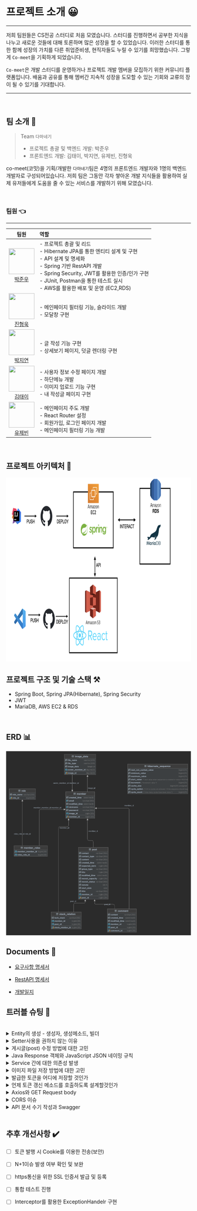 # 프로젝트 소개 😀

---


저희 팀원들은 CS전공 스터디로 처음 모였습니다. 스터디를 진행하면서 공부한 지식을 나누고 새로운 것들에 대해 토론하며 많은 성장을 할 수 있었습니다. 이러한 스터디를 통한 함께 성장의 가치를 다른 취업준비생, 현직자들도 누릴 수 있기를 희망했습니다. 그렇게 `Co-meet`을 기획하게 되었습니다.

`Co-meet`은 개발 스터디를 운영하거나 프로젝트 개발 멤버을 모집하기 위한 커뮤니티 플랫폼입니다. 배움과 공유를 통해 멤버간 지속적 성장을 도모할 수 있는 기회와 교류의 장이 될 수 있기를 기대합니다.

---

<br>

## 팀 소개 🤼

>Team `다마네기` <br>
> - 프로젝트 총괄 및 백엔드 개발: 박준우<br>
> - 프론트엔드 개발: 김태이, 박지연, 유제빈, 진형욱<br>
> 

co-meet(코밋)을 기획/개발한 `다마네기`팀은 4명의 프론트엔드 개발자와 1명의 백엔드 개발자로 구성되어있습니다. 저희 팀은 그동안 각자 쌓아온 개발 지식들을 활용하여 실제 유저들에게 도움을 줄 수 있는 서비스를 개발하기 위해 모였습니다.

<br>

### 팀원 👈

---
| 팀원 | 역할 |
|:--:|:--|
| <img src="https://avatars.githubusercontent.com/u/10703437?s=120&v=4" width="70" height="70"> <br>[박준우](https://github.com/93jpark) |  - 프로젝트 총괄 및 리드 <br> - Hibernate JPA를 통한 엔티티 설계 및 구현 <br> - API 설계 및 명세화 <br> - Spring 기반 RestAPI 개발 <br> - Spring Security, JWT를 활용한 인증/인가 구현<br> - JUnit, Postman을 통한 테스트 실시 <br>  - AWS를 활용한 배포 및 운영 (EC2,RDS)    |
| <img src="https://avatars.githubusercontent.com/u/100752008?s=96&v=4" width="70" height="70"> <br>[진형욱](https://github.com/orgs/Tamanegi-seoul/people/huunguk) | - 메인페이지 필터링 기능, 슬라이드 개발<br> - 모달창 구현<br>  |
| <img src="https://avatars.githubusercontent.com/u/22023762?s=96&v=4" width="70" height="70"> <br>[박지연](https://github.com/orgs/Tamanegi-seoul/people/jiyeon22) |  - 글 작성 기능 구현<br> - 상세보기 페이지, 덧글 렌더링 구현<br>  |
| <img src="https://avatars.githubusercontent.com/u/106040138?s=96&v=4" width="70" height="70"> <br>[김태이](https://github.com/orgs/Tamanegi-seoul/people/taeyeess) | - 사용자 정보 수정 페이지 개발<br> - 하단메뉴 개발<br> - 이미지 업로드 기능 구현<br> - 내 작성글 페이지 구현<br>  |
| <img src="https://avatars.githubusercontent.com/u/80400157?s=96&v=4" width="70" height="70"> <br>[유제빈](https://github.com/orgs/Tamanegi-seoul/people/Yujaebin) |  - 메인페이지 주도 개발<br> - React Router 설정<br> - 회원가입, 로그인 페이지 개발<br> - 메인페이지 필터링 기능 개발<br>  |

<br>

## 프로젝트 아키텍처 🧩

<img src="/assets/images/project-architecture.jpeg" width="820" height="500">


<br>

## 프로젝트 구조 및 기술 스택 ⚒️

- Spring Boot, Spring JPA(Hibernate), Spring Security
- JWT
- MariaDB, AWS EC2 & RDS

<br>

## ERD 📊

<img src="/assets/images/comeet-db.png" width="600" height="500">


<br>

## Documents 📝

- [요구사항 명세서](https://temporal-tie-650.notion.site/26ecc9e13b114ba5908cdf308a24c7fc)

- [RestAPI 명세서](https://docs.google.com/spreadsheets/d/14jZsVFbIVOiChAX0vDx1bMsGLhW0lYa-efDRx9FVq6Y/edit#gid=0)

- [개발일지](https://docs.google.com/spreadsheets/d/1JbBsHJf1QMLOI4wpm6DCsqqa9aH1xJd8F5Pvpjw9WPM/edit#gid=0)


## 트러블 슈팅 🚀

<br>
<details><summary>Entity의 생성 - 생성자, 생성메소드, 빌더</summary>

<div>
    개발 초기, Entity클래스에서 생성자를 정의하고 new 키워드를 통해 객체를 생성하면서 해당 엔티티의 파라미터를 통해 초기화를 했었다. 하지만 이 작업은 객체를 생성하는 작업에 대해 직관적이지 않았다.<br>
    이를 보완하기 위해 생성 메소드를 따로 만들었다. ie createMember(). 생성 메소드를 통해 해당 엔티티를 생성하는 과정을 명시적으로 행할 수 있었지만, 선택적인 필드에 대해 생성과정에서 관리하기 힘들었다. 예를 들어, Member클래스에서 프로필 이미지는 없을 수 있는 선택 항목이다. 이를 위해서 오버라이딩된 생성메소드를 정의해야만 했다.<br>
    위의 문제를 해결하기 위해 `Builder`에 대해 알게 되었다. 생성자에 `@Builder`처리하여 동적으로 파라미터를 받을 수 있도록 하였다.
</div>
</details>

<details>
    <summary>Setter사용을 권하지 않는 이유</summary>
    <div markdown="1">       
    
    클래스에 @Data를 통해서 toString, Getter, Setter등을 구현할 수 있다. 엔티티를 작성함에 있어서 Setter사용을 방지하기 위해서 엔티티에 대해서 @Data를 사용하지 않고 @Getter만 사용했다.

    Setter를 사용하지 않는 이유는 엔티티에 대한 변경을 추적하기 위함이다. Setter를 사용하게 되면 변경에 대한 가능성을 열어둠으로써 객체에 대한 불변성을 보장할 수 없게 된다. 또한, 객체의 정보에 대해 수정했을 때, 해당 작업이 어떤 목적으로 이루어졌는지 직관적으로 알기 어렵다. 

    예를 들어, setAmount()를 통해 잔액을 변경하는 로직이 있다고 하자. 이 때, setAmount()가 초기 잔액을 설정하기 위함인지, 출금으로 인해 값을 변경하는 것인지 해당 메소드만을 통해서 알기 어렵다. 이러한 점을 보완하기 위해 목적에 따른 setter역할 메소드를 정의하였다. ie. initAmount(), increaseAmount(), decreaseAmount() etc.

</details>



<details>
    <summary>게시글(post) 수정 방법에 대한 고민</summary>
    <div markdown="1">       

    게시글의 필드마다 update메소드를 생성하고, 작성된 포스트를 로드해서 변경부분에 대한 update 작업을 수행하도록 했다. 하지만, 변경된 필드에 대한 개별적인 수정 메소드가 필요했다. 어떤 필드가 변경되었는지 탐지하는데에 리소스가 낭비되었다.

    따라서 변경하고자 하는 게시글의 id를 기반으로 DB에서 게시글 정보를 로드하도록 했다. 그 후, 변경된 내용을 반영한 게시글을 로드한 게시글에 덮어 씌우도록 게시글 업데이트 로직을 구성했다. 즉, post id만 동일하며 내용은 수정된 것으로 반영된다.

</details>

<details>
    <summary>Java Response 객체와 JavaScript JSON 네이밍 규칙</summary>
    <div markdown="1">       

    Java에서 Response를 반환할 때, 각 필드는 자바의 Camel Case를 따른다. 하지만 클라이언트 사이드에서는 JavaScript를 사용하며 Snake Case를 따른다. 협업에 있어서 클라이언트 개발자에게 변수 네이밍에 대한 혼동을 방지하기 위해서 Response를 반환할 때, Camel case의 각 필드를 Snake case로 변환해야 한다고 판단했다.

    이에 대해 @JsonNaming(PropertyNamingStrategies.SnakeCaseStrategy.class)애노테이션을 통해 해결하였다.
</details>


<details>
    <summary>Service 간에 대한 의존성 발생</summary>
    <div markdown="1">       

    개발 초기, MemberService 내에서 Post/CommentService 등 다른 서비스의 메소드를 사용하도록 코드를 작성하였다. 하지만 여기서 다른 서비스를 의존하게 되면서 Circular reference issue가 발생했다.

    이후의 유사 issue를 방지하기 위해서 controller, service, repository레이어의 구분을 명확히 하였다.   service레이어에서는 필요한 repository를 참조하여 메소드를 사용하도록 코드를 작성하였다.
</details>


<details>
    <summary>이미지 파일 저장 방법에 대한 고민</summary>
    <div markdown="1">       

    회원의 프로필 이미지를 저장하는 방법에 대해 고민하게 되었다. 

    1. 원격 저장소에 이미지 파일을 저장하고 DB에는 해당 URL을 저장한다.
    2. DB에 이미지파일을 바이트 형태로 저장한다.

    a의 경우, URL형태로 저장하고 요청에 대한 응답도 URL형식으로 전송되기때문에 프론트단에서 이미지를 출력하기 편리할것으로 보였다. 또한, DB 내부에는 파일이 저장되는 것이 아니기에 용량 부하가 적다. 하지만 원격 저장소에 대한 비용이 발생한다.

    b의 경우, 원격 저장소를 사용하지 않음으로써 비용절감이 가능하다. 반면, 이미지 파일을 DB에 저장한다는 것 자체가 DB 리소스를 사용하게 된다.

    서버를 1개 더 들이는 것이 프로젝트 예산에 어려움이 있었기에 b안을 채용하기로 했다. 단, 이미지 업로드 시 파일의 크기에 제약을 걸기로 결정했다.
</details>


<details>
    <summary>발급한 토큰을 어디에 저장할 것인가</summary>
    <div markdown="1">       

    JWT토큰을 발행했을 때, 해당 토큰을 어디에 저장되어야할지 고민이 되었다.

    JWT는 브라우저 내의 안전한 저장소에 저장되어야한다. LocalStorage에 저장 될 경우, 페이지 내부의 모든 스크립트에서 액세스할 수 있기때문에 XSS 공격대상이 되거나 외부 공격자가 토큰에 접근할 수 있게 된다. 따라서 LocalStorage/SeesionStorage에 저장하는것은 좋은 방법이 아니었다. JWT는 HTTP 요청으로만 서버에 전송되는 HttpOnly 쿠키 내에 저장되어야 한다.
</details>


<details>
    <summary>언제 토큰 갱신 메소드를 호출하도록 설계할것인가</summary>
    <div markdown="1">       

    토큰 갱신을 언제 하도록 할지 설계에 있어 고민이 되었다.

    a. API콜에 대해 토큰 인증 및 유효여부만 확인하고, 만료된 경우엔 만료에 대해 response를 보내고 갱신 api를 재요청하도록 한다.
    b. 토큰 유효성 검증 후 만료된 경우엔 refresh토큰을 서버에서 자동으로 발급하여 응답에 토큰을 추가로 함께 발급한다.

    전체적인 통신의 횟수를 보았을 땐 a 방법이 좋다고 느껴졌지만, 토큰 재발급을 자동으로 하게 될 경우 보안 이슈가 있을 수 있다고 판단했다. 프론트팀과 협의하여 토큰 만료 응답을 통해 프론트에서 재요청 api를 요청하도록 설계했다.
</details>


<details>
    <summary>Axios와 GET Request body</summary>
    <div markdown="1">       

    처음 API를 설계할 때, 조회와 같은 api는 GET메소드를 기반으로 request body에 찾고자 하는 리소스 정보를 담도록 했다. 하지만 실제 프론트팀에서 개발해보니 Axios에서 GET요청에 대해서는 request body에 정보를 포함할 수 없었다. 이를 해결하기 위해 request param을 사용하는 방식으로 API를 재설계했다.
</details>


<details>
    <summary>CORS 이슈</summary>
    <div markdown="1">       

    postman에서는 정상작동하던 api들이 프론트팀의 리액트 프로그램에서 작동하지 않았고 CORS에러를 발생시켰다. CORS는 추가적인 HTTP header를 통해 어플리케이션이 다른 Origin의 리소스에 접근할 수 있도록 하는 메커니즘을 뜻한다. 다른 Origin에서 서버의 리소스에 함부로 접근하지 못하도록 설정되어 있었다.

    WebConfig에서 CORS설정을 통해 allowed origin으로 localhost와 프론트의 배포된 주소를 등록하였고, maxAge를 설정하여 preflight 결과를 캐시에 저장하도록 변경하였다.
</details>


<details>
    <summary>API 문서 수기 작성과 Swagger</summary>
    <div markdown="1">       

    프로젝트 초기단계에서 프론트팀과의 협업을 위해서 수기로 API문서를 작성하였다. 작성된 API문서를 구글 스프레드시트로 공유하였고, 개발과정에서 발생하는 이슈 및 수정/보완사항은 해당 문서를 통해 소통할 수 있었다. API가 서버 배포를 통해 동작하는 상태에서 Swagger에 대해 알게 되었으며, Swagger/OpenAPI를 통해 문서 자동화와 테스트를 도모했다.
</details>
<br>



## 추후 개선사항 ✔️

- [ ] 토큰 발행 시 Cookie를 이용한 전송(보안)
- [ ] N+1이슈 발생 여부 확인 및 보완
- [ ] https통신을 위한 SSL 인증서 발급 및 등록
- [ ] 통합 테스트 진행
- [ ] Interceptor를 활용한 ExceptionHandelr 구현




